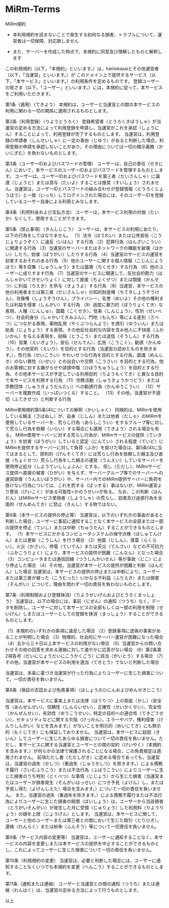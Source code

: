 # MiRm-Terms
MiRm規約

* 本利用規約を読まないことで発生する如何なる損害、トラブルについて、運営者は一切保障、対応致しません

* また、サーバーを作成した時点で、本規約に同意及び理解したものと解釈します

この利用規約（以下，「本規約」といいます。）は，haniokasaiとその他運営者（以下，「当運営」といいます。）が
このドメイン上で提供するサービス（以下，「本サービス」といいます。）の利用条件を定めるものです。
登録ユーザーの皆さま（以下，「ユーザー」といいます。）には，本規約に従って，本サービスをご利用いただきます。

第1条（適用）〈てきよう〉
本規約は，ユーザーと当運営との間の本サービスの利用に関わる一切の関係に適用されるものとします。

第2条（利用登録）〈りようとうろく〉
登録希望者〈とうろくきぼうしゃ〉が当運営の定める方法によって利用登録を申請し，当運営がこれを承認〈しょうにん〉することによって，利用登録が完了するものとします。
当運営は，利用登録の申請者〈しんせいしゃ〉に一定の事由〈じゆう〉があると判断した場合，利用登録の申請を承認しないことがあり，その理由については一切の開示義務〈かいじぎむ〉を負わないものとします。

第3条（ユーザーIDおよびパスワードの管理）
ユーザーは，自己の責任〈せきにん〉において，本サービスのユーザーIDおよびパスワードを管理するものとします。
ユーザーは，ユーザーIDおよびパスワードを第三者〈だいさんしゃ〉に譲渡〈じょうと〉または貸与〈たいよ〉することは推奨〈すいしょう〉されません。当運営は，ユーザーIDとパスワードの組み合わせが登録情報〈とうろくじょうほう〉と一致〈いっち〉してログインされた場合には，そのユーザーIDを登録しているユーザー自身による利用とみなします。

第4条（利用料金および支払方法）
ユーザーは，本サービス利用の対価〈たいか〉なくして、使用することができます。

第5条（禁止事項）〈きんしじこう〉
ユーザーは，本サービスの利用にあたり，以下の行為をしてはなりません。
（1）法令〈ほうれい〉または公序良俗〈こうじょりょうぞく〉に違反〈いはん〉する行為
（2）犯罪行為〈はんざいこうい〉に関連する行為
（3）当運営のサーバーまたはネットワークの機能を破壊〈はかい〉したり，妨害〈ぼうがい〉したりする行為
（4）当運営のサービスの運営を妨害するおそれのある行為
（5）他のユーザーに関する個人情報〈こじんじょうほう〉等を収集〈しゅうしゅう〉または蓄積〈ちくせき〉する行為
（6）他のユーザーに成りすます行為
（7）当運営のサービスに関連して，反社会的勢力〈はんしゃかいてきせいりょく〉に対して直接〈ちょくせつ〉または間接〈かんせつ〉に利益〈りえき〉を供与〈きょうよ〉する行為
（8）当運営，本サービスの他の利用者または第三者〈だいさんしゃ〉の知的財産権〈ちてきしょうぞうけん〉，肖像権〈しょうぞうけん〉，プライバシー，名誉〈めいよ〉その他の権利または利益を侵害〈しんがい〉する行為
（9）過度に暴力的〈ぼうりょくてき〉な表現，人種〈じんしゅ〉，国籍〈こくせき〉，信条〈しんじょう〉，性別〈せいべつ〉，社会的身分〈しゃかいてきみぶん〉，門地〈もんち〉等による差別〈さべつ〉につながる表現，薬物乱用〈やくぶつらんよう〉を誘引〈ゆういん〉または助長〈じょちょう〉する表現，その他反社会的な内容を含み他人に不快感〈ふかいかん〉を与える表現を，投稿〈とうこう〉または送信〈そうしん〉する行為
（10）営業〈えいぎょう〉，宣伝〈せんでん〉，広告〈こうこく〉，勧誘〈かんゆう〉，その他営利〈えいり〉を目的とする行為（当運営の認めたものを除きます。），性行為〈せいこうい〉やわいせつな行為を目的とする行為，面識〈めんしき〉のない異性〈いせい〉との出会いや交際〈こうさい〉を目的とする行為，他のお客様に対する嫌がらせや誹謗中傷〈ひぼうちゅうしょう〉を目的とする行為，その他本サービスが予定している利用目的〈りようもくてき〉と異なる目的で本サービスを利用する行為
（11）宗教活動〈しゅうきょうかつどう〉または宗教団体〈しゅうきょうだんたい〉への勧誘行為〈かんゆうこうい〉
（12）サーバーを複数作成（いっぱいつくる）すること。
（13）その他，当運営が不適切〈ふてきせつ〉と判断する行為


MiRm使用規約第5条(4)についての解釈〈かいしゃく〉
同規約は、MiRmを使用している鯖主〈さばぬし〉が、自身〈じしん〉または他者〈たしゃ〉のMiRmを使用しているサーバーを、荒らし行為〈あらしこうい〉をするグループ等に対して荒らし行為を依頼〈いらい〉する場合にも適用〈てきよう〉される場合も有る。
MiRm使用サーバーに対する荒らし行為が、MiRmサービスの提供〈ていきょう〉を妨害〈ぼうがい〉していると認定〈にんてい〉される程度〈ていど〉にMiRmを提供するサーバーに対して負荷〈ふか〉を掛けた場合は、第5条(4)に当てはまるとして、原則的〈げんそくてき〉には荒らし行為を依頼した鯖主及び直接〈ちょくせつ〉荒らし行為をした鯖主の運営〈うんえい〉しているサーバーを使用停止処分〈しようていししょぶん〉とする。
但し〈ただし〉、MiRmサービス提供へ直接の被害〈ひがい〉を与えず、サーバーグループ等でのサーバーへの運営妨害〈うんえいぼうがい〉や、サーバー内でのMiRm提供サーバーに負荷を掛けない行為については、これを罰する〈ばっする〉事はないが、MiRm運営より警告〈けいこく〉がある可能性<かのうせい>が有る。
なお、この判断〈はんだん〉はMiRmサービス使用者〈しようしゃ〉の荒らし、妨害及び迷惑行為を全面的〈ぜんめんてき〉に禁止〈きんし〉する物ではない。


第6条（本サービスの提供の停止等）
当運営は，以下のいずれかの事由があると判断した場合，ユーザーに事前に通知することなく本サービスの全部または一部の提供を停止〈ていし〉または中断〈ちゅうだん〉することができるものとします。
（1）本サービスにかかるコンピュータシステムの保守点検〈ほしゅてんけん〉または更新〈こうしん〉を行う場合
（2）地震〈じしん〉，落雷〈らくらい〉，火災〈かさい〉，停電〈ていでん〉または天災〈てんさい〉などの不可抗力〈ふかこうりょく〉により，本サービスの提供が困難〈こんなん〉となった場合
（3）コンピュータまたは通信回線〈つうしんかいせん〉等が事故〈じこ〉により停止した場合
（4）その他，当運営が本サービスの提供が困難と判断〈はんだん〉した場合
当運営は，本サービスの提供の停止または中断により，ユーザーまたは第三者が被った〈こうむった〉いかなる不利益〈ふりえき〉または損害〈そんがい〉について，理由を問わず一切の責任を負わないものとします。

第7条（利用制限および登録抹消）〈りようせいげんおよびとうろくまっしょう〉
当運営は，以下の場合には，事前〈じぜん〉の通知〈つうち〉なく，データを削除し，ユーザーに対して本サービスの全部もしくは一部の利用を制限〈せいげん〉しまたはユーザーとしての登録を抹消〈まっしょう〉することができるものとします。

（1）本規約のいずれかの条項に違反した場合
（2）登録事項に虚偽の事実があることが判明した場合
（3）物理的、社会的にサーバー運営が困難になった場合
（4）五から三十日以上本サービスの利用がない場合
（5）当運営からの問い合わせその他の回答を求める連絡に対して速やかに応答がない場合
（6）第2条第2項各号〈だいにじょうだいにこうかくごう〉に該当〈がいとう〉する場合
（7）その他，当運営が本サービスの利用を適当〈てきとう〉でないと判断した場合

当運営は，本条に基づき当運営が行った行為によりユーザーに生じた損害について，一切の責任を負いません。

第8条（保証の否認および免責事項）〈ほしょうのひにんおよびめんせきじこう〉

当運営は，本サービスに事実上または法律〈ほうりつ〉上の瑕疵〈かし〉（安全性〈あんぜんせい〉，信頼性〈しんらいせい〉，正確性〈せいかくせい〉，完全性〈かんぜんせい〉，有効性〈ゆうこうせい〉，特定の目的への適合性〈てきごうせい〉，セキュリティなどに関する欠陥〈けっかん〉，エラーやバグ，権利侵害〈けんりしんがい〉などを含みます。）がないことを明示的〈めいじてき〉にも黙示的〈もくじてき〉にも保証しておりません。
当運営は，本サービスに起因〈きいん〉してユーザーに生じたあらゆる損害について一切の責任を負いません。ただし，本サービスに関する当運営とユーザーとの間の契約〈けいやく〉（本規約を含みます。）が何らかの法律で保護されることになる場合，この免責規定は適用されません。
前項ただし書〈ただしがき〉に定める場合であっても，当運営は，当運営の過失〈かしつ〉（重過失〈じゅうかしつ〉を除きます。）による債務不履行〈さいむふりこう〉または不法行為〈ふほうこうい〉によりユーザーに生じた損害のうち特別〈とくべつ〉な事情〈じじょう〉から生じた損害（当運営またはユーザーが損害発生〈そんがいはっせい〉につき予見〈よけん〉し，または予見し得た〈よけんしえた〉場合を含みます。）について一切の責任を負いません。
また，当運営の過失（重過失を除きます。）による債務不履行または不法行為によりユーザーに生じた損害の賠償〈ばいしょう〉は，ユーザーから当該損害〈とうがいそんがい〉が発生した月に受領〈じゅりょう〉した利用料〈りようりょう〉の額を上限〈じょうげん〉とします。
当運営は，本サービスに関して，ユーザーと他のユーザーまたは第三者との間において生じた取引〈とりひき〉，連絡〈れんらく〉または紛争〈ふんそう〉等について一切責任を負いません。

第9条（サービス内容の変更等）
当運営は，ユーザーに通知することなく，本サービスの内容を変更しまたは本サービスの提供を中止することができるものとし，これによってユーザーに生じた損害について一切の責任を負いません。

第10条（利用規約の変更）
当運営は，必要と判断した場合には，ユーザーに通知することなくいつでも本規約を変更〈へんこう〉することができるものとします。

第11条（通知または連絡）
ユーザーと当運営との間の通知〈つうち〉または連絡〈れんはく〉は，当運営の定める方法によって行うものとします。

以上
